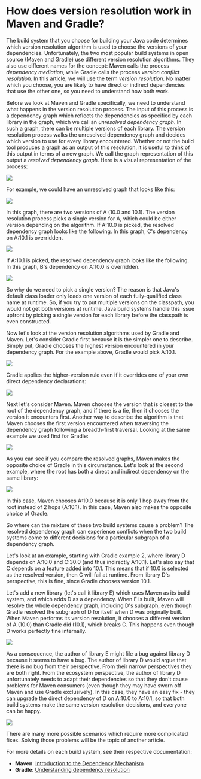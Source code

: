 # How does version resolution work in Maven and Gradle?

The build system that you choose for building your Java code determines which
version resolution algorithm is used to choose the versions of your
dependencies. Unfortunately, the two most popular build systems in open source
(Maven and Gradle) use different version resolution algorithms. They also use
different names for the concept: Maven calls the process *dependency mediation*,
while Gradle calls the process *version conflict resolution*. In this article,
we will use the term *version resolution*. No matter which you choose, you are
likely to have direct or indirect dependencies that use the other one, so you
need to understand how both work.

Before we look at Maven and Gradle specifically, we need to understand what
happens in the version resolution process. The input of this process is a
dependency graph which reflects the dependencies as specified by each library in
the graph, which we call an *unresolved dependency graph*. In such a graph, there
can be multiple versions of each library. The version resolution process walks
the unresolved dependency graph and decides which version to use for every
library encountered. Whether or not the build tool produces a graph as an output
of this resolution, it is useful to think of this output in terms of a new
graph. We call the graph representation of this output a *resolved dependency
graph*. Here is a visual representation of the process:

<img src="assets/images/ddc-resolution-00.png">

For example, we could have an unresolved graph that looks like this:

<img src="assets/images/ddc-resolution-01.png">

In this graph, there are two versions of A (10.0 and 10.1). The version
resolution process picks a single version for A, which could be either version
depending on the algorithm. If A:10.0 is picked, the resolved dependency graph
looks like the following. In this graph, C's dependency on A:10.1 is overridden.

<img src="assets/images/ddc-resolution-02.png">

If A:10.1 is picked, the resolved dependency graph looks like the following. In
this graph, B's dependency on A:10.0 is overridden.

<img src="assets/images/ddc-resolution-03.png">

So why do we need to pick a single version? The reason is that Java's default
class loader only loads one version of each fully-qualified class name at
runtime. So, if you try to put multiple versions on the classpath, you would not
get both versions at runtime. Java build systems handle this issue upfront by
picking a single version for each library before the classpath is even
constructed.

Now let's look at the version resolution algorithms used by Gradle and
Maven. Let's consider Gradle first because it is the simpler one to
describe. Simply put, Gradle chooses the highest version encountered in your
dependency graph. For the example above, Gradle would pick A:10.1.

<img src="assets/images/ddc-resolution-04.png">

Gradle applies the higher-version rule even if it overrides one of your own
direct dependency declarations:

<img src="assets/images/ddc-resolution-05.png">

Next let's consider Maven. Maven chooses the version that is closest to the root
of the dependency graph, and if there is a tie, then it chooses the version it
encounters first. Another way to describe the algorithm is that Maven chooses
the first version encountered when traversing the dependency graph following a
breadth-first traversal. Looking at the same example we used first for Gradle:

<img src="assets/images/ddc-resolution-06.png">

As you can see if you compare the resolved graphs, Maven makes the opposite
choice of Gradle in this circumstance. Let's look at the second example, where
the root has both a direct and indirect dependency on the same library:

<img src="assets/images/ddc-resolution-07.png">

In this case, Maven chooses A:10.0 because it is only 1 hop away from the root
instead of 2 hops (A:10.1). In this case, Maven also makes the opposite choice
of Gradle.

So where can the mixture of these two build systems cause a problem? The
resolved dependency graph can experience conflicts when the two build systems
come to different decisions for a particular subgraph of a dependency graph.

Let's look at an example, starting with Gradle example 2, where library D
depends on A:10.0 and C:30.0 (and thus indirectly A:10.1). Let's also say that C
depends on a feature added into 10.1. This means that if 10.0 is selected as the
resolved version, then C will fail at runtime. From library D's perspective,
this is fine, since Gradle chooses version 10.1.

Let's add a new library (let's call it library E) which uses Maven as its build
system, and which adds D as a dependency. When E is built, Maven will resolve
the whole dependency graph, including D's subgraph, even though Gradle resolved
the subgraph of D for itself when D was originally built. When Maven performs
its version resolution, it chooses a different version of A (10.0) than Gradle
did (10.1), which breaks C. This happens even though D works perfectly fine
internally.

<img src="assets/images/ddc-resolution-08.png">

As a consequence, the author of library E might file a bug against library D
because it seems to have a bug. The author of library D would argue that there
is no bug from their perspective. From their narrow perspectives they are both
right. From the ecosystem perspective, the author of library D unfortunately
needs to adapt their dependencies so that they don't cause problems for Maven
consumers (even though they may have sworn off Maven and use Gradle
exclusively). In this case, they have an easy fix - they can upgrade the direct
dependency of D on A:10.0 to A:10.1, so that both build systems make the same
version resolution decisions, and everyone can be happy.

<img src="assets/images/ddc-resolution-09.png">

There are many more possible scenarios which require more complicated
fixes. Solving those problems will be the topic of another article.

For more details on each build system, see their respective documentation:

- **Maven**: [Introduction to the Dependency Mechanism](http://maven.apache.org/guides/introduction/introduction-to-dependency-mechanism.html)
- **Gradle**: [Understanding dependency resolution](https://docs.gradle.org/current/userguide/dependency_resolution.html)
